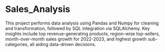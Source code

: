 # Sales_Analysis
This project performs data analysis using Pandas and Numpy for cleaning and transformation, followed by SQL integration via SQLAlchemy. Key insights include top revenue-generating products, region-wise top-sellers, month-over-month sales growth for 2022-2023, and highest growth sub-categories, all aiding data-driven decisions.
